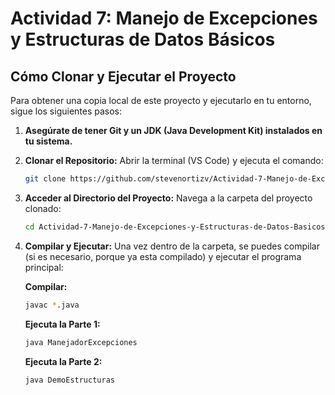 # Actividad 7: Manejo de Excepciones y Estructuras de Datos Básicos

## Cómo Clonar y Ejecutar el Proyecto

Para obtener una copia local de este proyecto y ejecutarlo en tu entorno, sigue los siguientes pasos:

1.  **Asegúrate de tener Git y un JDK (Java Development Kit) instalados en tu sistema.**
2.  **Clonar el Repositorio:**
    Abrir la terminal (VS Code) y ejecuta el comando:
    ```bash
    git clone https://github.com/stevenortizv/Actividad-7-Manejo-de-Excepciones-y-Estructuras-de-Datos-Basicos.git
    ```
3.  **Acceder al Directorio del Proyecto:**
    Navega a la carpeta del proyecto clonado:
    ```bash
    cd Actividad-7-Manejo-de-Excepciones-y-Estructuras-de-Datos-Basicos
    ```
4.  **Compilar y Ejecutar:**
    Una vez dentro de la carpeta, se puedes compilar (si es necesario, porque ya esta compilado) y ejecutar el programa principal:
    
    **Compilar:**
    ```bash
    javac *.java
    ```
    
    **Ejecuta la Parte 1:**
    ```bash
    java ManejadorExcepciones
    ```
    
    **Ejecuta la Parte 2:**
    ```bash
    java DemoEstructuras
